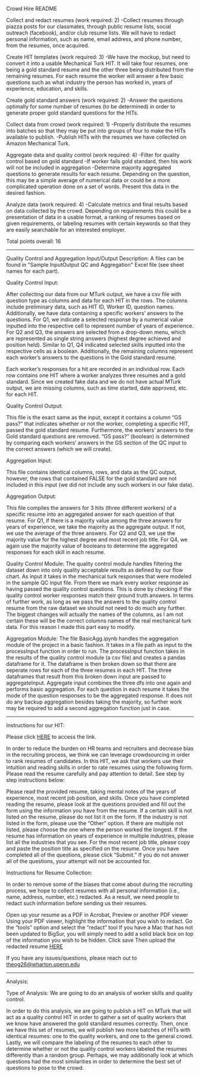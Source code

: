 Crowd Hire README

Collect and redact resumes (work required: 2)
-Collect resumes through piazza posts for our classmates, through public resume lists, social outreach (facebook), and/or club resume lists. We will have to redact personal information, such as name, email address, and phone number, from the resumes, once acquired. 

Create HIT templates (work required: 3)
-We have the mockup, but need to convert it into a usable Mechanical Turk HIT. It will take four resumes, one being a gold standard resume and the other three being distributed from the remaining resumes. For each resume the worker will answer a few basic questions such as what industry the person has worked in, years of experience, education, and skills.

Create gold standard answers (work required: 2)
-Answer the questions optimally for some number of resumes (to be determined) in order to generate proper gold standard questions for the HITs.

Collect data from crowd (work required: 1)
-Properly distribute the resumes into batches so that they may be put into groups of four to make the HITs available to publish.
-Publish HITs with the resumes we have collected on Amazon Mechanical Turk.

Aggregate data and quality control (work required: 4)
-Filter for quality control based on gold standard
	-If worker fails gold standard, then his work will not be included in aggregation
-Determine majority aggregated questions to generate results for each resume. Depending on the question, this may be a simple average of numerical data or could be a more complicated operation done on a set of words. Present this data in the desired fashion.

Analyze data (work required: 4)
-Calculate metrics and final results based on data collected by the crowd. Depending on requirements this could be a presentation of data in a usable format, a ranking of resumes based on given requirements, or labeling resumes with certain keywords so that they are easily searchable for an interested employer.

Total points overall: 16
________________________________________________________________________________________________________

Quality Control and Aggregation Input/Output Description: A files can be found in "Sample InputOutput QC and Aggregation" Excel file (see sheet names for each part).

Quality Control Input: 

After collecting our data from our MTurk output, we have a csv file with question type as columns and data for each HIT in the rows. The columns include preliminary data, such as HIT ID, Worker ID, question names. Additionally, we have data containing a specific workers’ answers to the questions. For Q1, we indicate a selected response by a numerical value inputted into the respective cell to represent number of years of experience. For Q2 and Q3, the answers are selected from a drop-down menu, which are represented as single string answers (highest degree achieved and position held). Similar to Q1, Q4 indicated selected skills inputted into the respective cells as a boolean. Additionally, the remaining columns represent each worker’s answers to the questions in the Gold standard resume.

Each worker’s responses for a hit are recorded in an individual row. Each row contains one HIT where a worker analyzes three resumes and a gold standard. Since we created fake data and we do not have actual MTurk output, we are missing columns, such as time started, date approved, etc. for each HIT.

Quality Control Output:

This file is the exact same as the input, except it contains a column “GS pass?” that indicates whether or not the worker, completing a specific HIT, passed the gold standard resume. Furthermore, the workers’ answers to the Gold standard questions are removed. “GS pass?” (boolean) is determined by comparing each workers’ answers in the GS section of the QC input to the correct answers (which we will create).

Aggregation Input:

This file contains identical columns, rows, and data as the QC output, however, the rows that contained FALSE for the gold standard are not included in this input (we did not include any such workers in our fake data). 

Aggregation Output:

This file compiles the answers for 3 hits (three different workers) of a specific resume into an aggregated answer for each question of that resume. For Q1, if there is a majority value among the three answers for years of experience, we take the majority as the aggregate output. If not, we use the average of the three answers. For Q2 and Q3, we use the majority value for the highest degree and most recent job title. For Q4, we again use the majority value of booleans to determine the aggregated responses for each skill in each resume.


Quality Control Module:
The quality control module handles filtering the dataset down into only quality acceptable results as defined by our flow chart. As input it takes in the mechanical turk responses that were modeled in the sample QC input file. From there we mark every worker response as having passed the quality control questions. This is done by checking if the quality control worker responses match their ground truth answers. In terms of further work, as long as we pass the answers to the quality control resume from the raw dataset we should not need to do much any further. The biggest changes will actually the names of the columns, as I am not certain these will be the correct columns names of the real mechanical turk data. For this reason I made this part easy to modify.

Aggregation Module:
The file BasicAgg.ipynb handles the aggregation module of the project in a basic fashion. It takes in a file path as input to the processInput function in order to run. The processInput function takes in the results of the quality control module (a csv file) and creates a pandas dataframe for it. The dataframe is then broken down so that there are seperate rows for each of the three resumes in each HIT. The three dataframes that result from this broken down input are passed to aggregateInput. Aggregate input combines the three dfs into one again and performs basic aggregation. For each question in each resume it takes the mode of the question responses to be the aggregated response. It does not do any backup aggregation besides taking the majority, so further work may be required to add a second aggregation function just in case.

________________________________________________________________

Instructions for our HIT:

Please click [HERE](https://workersandbox.mturk.com/projects/3NAD71TD7UBSLV16NWKHYS7FDY42LY/tasks/366FYU4PTGP7R5XTCBT7ABH8RM0EK1?assignment_id=3MTMREQS4VIYJC8SBMFQRNGSQB0WA2&auto_accept=true) to access the link.

In order to reduce the burden on HR teams and recruiters and decrease bias in the recruiting process, we think we can leverage crowdsourcing in order to rank resumes of candidates. In this HIT, we ask that workers use their intuition and reading skills in order to rate resumes using the following form. Please read the resume carefully and pay attention to detail. See step by step instructions below:

Please read the provided resume, taking mental notes of the years of experience, most recent job position, and skills.
Once you have completed reading the resume, please look at the questions provided and fill out the form using the information you have from the resume. 
If a certain skill is not listed on the resume, please do not list it on the form. 
If the industry is not listed in the form, please use the “Other” option. If there are multiple not listed, please choose the one where the person worked the longest.
If the resume has information on years of experience in multiple industries, please list all the industries that you see.
For the most recent job title, please copy and paste the position title as specified on the resume.
Once you have completed all of the questions, please click “Submit.” If you do not answer all of the questions, your attempt will not be accounted for.

Instructions for Resume Collection:

In order to remove some of the biases that come about during the recruiting process, we hope to collect resumes with all personal information (i.e., name, address, number, etc.) redacted. As a result, we need people to redact such information before sending us their resumes.

Open up your resume as a PDF in Acrobat, Preview or another PDF viewer
Using your PDF viewer, highlight the information that you wish to redact.
Go the “tools” option and select the “redact” tool
If you have a Mac that has not been updated to BigSur, you will simply need to add a solid black box on top of the information you wish to be hidden.
Click save
Then upload the redacted resume [HERE](https://tinyurl.com/resume213)

If you have any issues/questions, please reach out to theog26@wharton.upenn.edu

________________________________________________________________

Analysis:

Type of Analysis: We are going to do an analysis of worker skills and quality control.

In order to do this analysis, we are going to publish a HIT on MTurk that will act as a quality control HIT in order to gather a set of quality workers that we know have answered the gold standard resumes correctly. Then, once we have this set of resumes, we will publish two more batches of HITs with identical resumes: one to the quality workers, and one to the general crowd. Lastly, we will compare the labeling of the resumes to each other to determine whether or not the quality control workers labeled the resumes differently than a random group. Perhaps, we may additionally look at which questions had the most similarities in order to determine the best set of questions to pose to the crowd.
